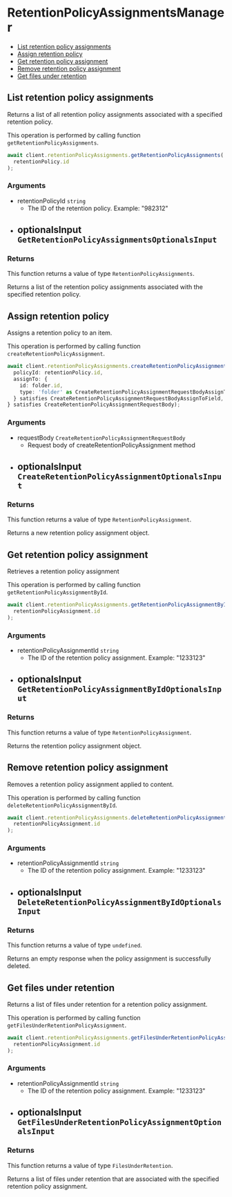 # RetentionPolicyAssignmentsManager

- [List retention policy assignments](#list-retention-policy-assignments)
- [Assign retention policy](#assign-retention-policy)
- [Get retention policy assignment](#get-retention-policy-assignment)
- [Remove retention policy assignment](#remove-retention-policy-assignment)
- [Get files under retention](#get-files-under-retention)

## List retention policy assignments

Returns a list of all retention policy assignments associated with a specified
retention policy.

This operation is performed by calling function `getRetentionPolicyAssignments`.

```ts
await client.retentionPolicyAssignments.getRetentionPolicyAssignments(
  retentionPolicy.id
);
```

### Arguments

- retentionPolicyId `string`
  - The ID of the retention policy. Example: "982312"
- optionalsInput `GetRetentionPolicyAssignmentsOptionalsInput`
  -

### Returns

This function returns a value of type `RetentionPolicyAssignments`.

Returns a list of the retention policy assignments associated with the
specified retention policy.

## Assign retention policy

Assigns a retention policy to an item.

This operation is performed by calling function `createRetentionPolicyAssignment`.

```ts
await client.retentionPolicyAssignments.createRetentionPolicyAssignment({
  policyId: retentionPolicy.id,
  assignTo: {
    id: folder.id,
    type: 'folder' as CreateRetentionPolicyAssignmentRequestBodyAssignToTypeField,
  } satisfies CreateRetentionPolicyAssignmentRequestBodyAssignToField,
} satisfies CreateRetentionPolicyAssignmentRequestBody);
```

### Arguments

- requestBody `CreateRetentionPolicyAssignmentRequestBody`
  - Request body of createRetentionPolicyAssignment method
- optionalsInput `CreateRetentionPolicyAssignmentOptionalsInput`
  -

### Returns

This function returns a value of type `RetentionPolicyAssignment`.

Returns a new retention policy assignment object.

## Get retention policy assignment

Retrieves a retention policy assignment

This operation is performed by calling function `getRetentionPolicyAssignmentById`.

```ts
await client.retentionPolicyAssignments.getRetentionPolicyAssignmentById(
  retentionPolicyAssignment.id
);
```

### Arguments

- retentionPolicyAssignmentId `string`
  - The ID of the retention policy assignment. Example: "1233123"
- optionalsInput `GetRetentionPolicyAssignmentByIdOptionalsInput`
  -

### Returns

This function returns a value of type `RetentionPolicyAssignment`.

Returns the retention policy assignment object.

## Remove retention policy assignment

Removes a retention policy assignment
applied to content.

This operation is performed by calling function `deleteRetentionPolicyAssignmentById`.

```ts
await client.retentionPolicyAssignments.deleteRetentionPolicyAssignmentById(
  retentionPolicyAssignment.id
);
```

### Arguments

- retentionPolicyAssignmentId `string`
  - The ID of the retention policy assignment. Example: "1233123"
- optionalsInput `DeleteRetentionPolicyAssignmentByIdOptionalsInput`
  -

### Returns

This function returns a value of type `undefined`.

Returns an empty response when the policy assignment
is successfully deleted.

## Get files under retention

Returns a list of files under retention for a retention policy assignment.

This operation is performed by calling function `getFilesUnderRetentionPolicyAssignment`.

```ts
await client.retentionPolicyAssignments.getFilesUnderRetentionPolicyAssignment(
  retentionPolicyAssignment.id
);
```

### Arguments

- retentionPolicyAssignmentId `string`
  - The ID of the retention policy assignment. Example: "1233123"
- optionalsInput `GetFilesUnderRetentionPolicyAssignmentOptionalsInput`
  -

### Returns

This function returns a value of type `FilesUnderRetention`.

Returns a list of files under retention that are associated with the
specified retention policy assignment.
